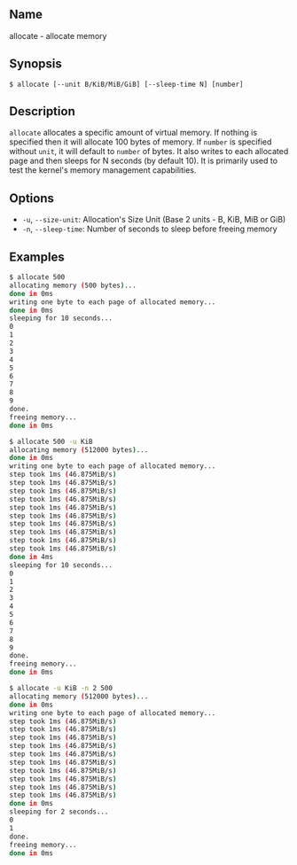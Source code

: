 ## Name

allocate - allocate memory

## Synopsis

```**sh
$ allocate [--unit B/KiB/MiB/GiB] [--sleep-time N] [number]
```

## Description

`allocate` allocates a specific amount of virtual memory. If nothing is specified
then it will allocate 100 bytes of memory.
If `number` is specified without `unit`, it will default to `number` of bytes.
It also writes to each allocated page and then sleeps for N seconds (by default 10).
It is primarily used to test the kernel's memory management capabilities.

## Options

-   `-u`, `--size-unit`: Allocation's Size Unit (Base 2 units - B, KiB, MiB or GiB)
-   `-n`, `--sleep-time`: Number of seconds to sleep before freeing memory

## Examples

```sh
$ allocate 500
allocating memory (500 bytes)...
done in 0ms
writing one byte to each page of allocated memory...
done in 0ms
sleeping for 10 seconds...
0
1
2
3
4
5
6
7
8
9
done.
freeing memory...
done in 0ms

$ allocate 500 -u KiB
allocating memory (512000 bytes)...
done in 0ms
writing one byte to each page of allocated memory...
step took 1ms (46.875MiB/s)
step took 1ms (46.875MiB/s)
step took 1ms (46.875MiB/s)
step took 1ms (46.875MiB/s)
step took 1ms (46.875MiB/s)
step took 1ms (46.875MiB/s)
step took 1ms (46.875MiB/s)
step took 1ms (46.875MiB/s)
step took 1ms (46.875MiB/s)
step took 1ms (46.875MiB/s)
done in 4ms
sleeping for 10 seconds...
0
1
2
3
4
5
6
7
8
9
done.
freeing memory...
done in 0ms

$ allocate -u KiB -n 2 500
allocating memory (512000 bytes)...
done in 0ms
writing one byte to each page of allocated memory...
step took 1ms (46.875MiB/s)
step took 1ms (46.875MiB/s)
step took 1ms (46.875MiB/s)
step took 1ms (46.875MiB/s)
step took 1ms (46.875MiB/s)
step took 1ms (46.875MiB/s)
step took 1ms (46.875MiB/s)
step took 1ms (46.875MiB/s)
step took 1ms (46.875MiB/s)
step took 1ms (46.875MiB/s)
done in 0ms
sleeping for 2 seconds...
0
1
done.
freeing memory...
done in 0ms

```
